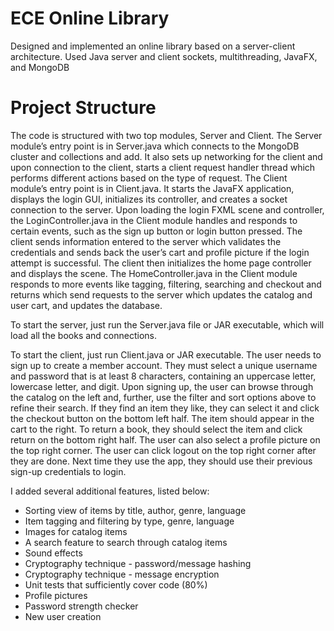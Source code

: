 # ECE Online Library

Designed and implemented an online library based on a server-client architecture. Used Java server and client sockets, multithreading, JavaFX, and MongoDB 

# Project Structure
The code is structured with two top modules, Server and Client. The Server module’s entry point is in Server.java which connects to the MongoDB cluster and collections and add. It also sets up networking for the client and upon connection to the client, starts a client request handler thread which performs different actions based on the type of request. The Client module’s entry point is in Client.java. It starts the JavaFX application, displays the login GUI, initializes its controller, and creates a socket connection to the server. Upon loading the login FXML scene and controller, the LoginController.java in the Client module handles and responds to certain events, such as the sign up button or login button pressed. The client sends information entered to the server which validates the credentials and sends back the user’s cart and profile picture if the login attempt is successful. The client then initializes the home page controller and displays the scene. The HomeController.java in the Client module responds to more events like tagging, filtering, searching and checkout and returns which send requests to the server which updates the catalog and user cart, and updates the database. 

To start the server, just run the Server.java file or JAR executable, which will load all the books and connections. 

To start the client, just run Client.java or JAR executable. The user needs to sign up to create a member account. They must select a unique username and password that is at least 8 characters, containing an uppercase letter, lowercase letter, and digit. Upon signing up, the user can browse through the catalog on the left and, further, use the filter and sort options above to refine their search. If they find an item they like, they can select it and click the checkout button on the bottom left half. The item should appear in the cart to the right. To return a book, they should select the item and click return on the bottom right half. The user can also select a profile picture on the top right corner. The user can click logout on the top right corner after they are done. Next time they use the app, they should use their previous sign-up credentials to login. 

I added several additional features, listed below:
- Sorting view of items by title, author, genre, language
- Item tagging and filtering by type, genre, language
- Images for catalog items
- A search feature to search through catalog items
- Sound effects
- Cryptography technique - password/message hashing
- Cryptography technique - message encryption
- Unit tests that sufficiently cover code (80%)
- Profile pictures
- Password strength checker
- New user creation
